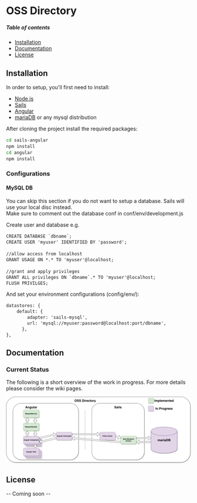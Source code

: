 # OSS Directory

##### Table of contents
- [Installation](#installation)
- [Documentation](#documentation)
- [License](#license)




## Installation

In order to setup, you'll first need to install:
+ [Node.js](https://nodejs.org/en/download/)
+ [Sails](https://sailsjs.com/get-started)
+ [Angular](https://angular.io/guide/quickstart)
+ [mariaDB](https://downloads.mariadb.org/) or any mysql distribution

After cloning the project install the required packages:
```bash
cd sails-angular
npm install
cd angular
npm install
```
### Configurations

#### MySQL DB
You can skip this section if you do not want to setup a database. Sails will use your local disc instead.   
Make sure to comment out the database conf in conf/env/development.js  

Create user and database e.g.

    CREATE DATABASE `dbname`;  
    CREATE USER 'myuser' IDENTIFIED BY 'password';

    //allow access from localhost
    GRANT USAGE ON *.* TO 'myuser'@localhost;

    //grant and apply privileges
    GRANT ALL privileges ON `dbname`.* TO 'myuser'@localhost;
    FLUSH PRIVILGES;

And set your environment configurations (config/env/):

    datastores: {
        default: {
            adapter: 'sails-mysql',
            url: 'mysql://myuser:password@localhost:port/dbname',
          },
    },

## Documentation

### Current Status

The following is a short overview of the work in progress. For more details please consider the wiki pages.

![project architecture](./doc/SoftwareArchitektur.png)

## License

-- Coming soon --
